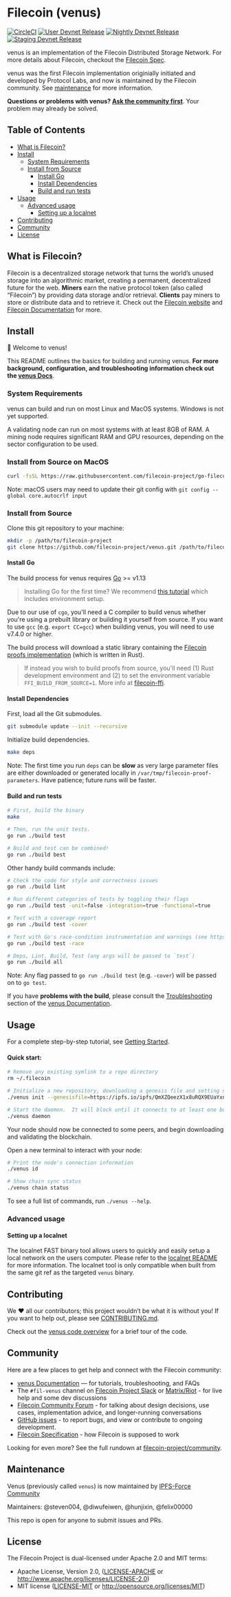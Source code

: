 # Filecoin (venus)

[![CircleCI](https://circleci.com/gh/filecoin-project/go-filecoin.svg?style=svg)](https://circleci.com/gh/filecoin-project/go-filecoin)
[![User Devnet Release](https://img.shields.io/endpoint.svg?color=brightgreen&style=flat&logo=GitHub&url=https://raw.githubusercontent.com/filecoin-project/go-filecoin-badges/master/user-devnet.json)](https://github.com/filecoin-project/venus/releases/latest)
[![Nightly Devnet Release](https://img.shields.io/endpoint.svg?color=blue&style=flat&logo=GitHub&url=https://raw.githubusercontent.com/filecoin-project/go-filecoin-badges/master/nightly-devnet.json)](https://github.com/filecoin-project/venus/releases)
[![Staging Devnet Release](https://img.shields.io/endpoint.svg?color=brightgreen&style=flat&logo=GitHub&url=https://raw.githubusercontent.com/filecoin-project/go-filecoin-badges/master/staging-devnet.json)](https://github.com/filecoin-project/venus/releases)

venus is an implementation of the Filecoin Distributed Storage Network. For more details  about Filecoin, checkout the [Filecoin Spec](https://spec.filecoin.io).

venus was the first Filecoin implementation originially initiated and developed by Protocol Labs, and now is maintained by the Filecoin community. See [maintenance](#maintenance) for more information.

__Questions or problems with venus? [Ask the community first](#community)__. Your problem may already be solved.

## Table of Contents
<!--
    TOC generated by https://github.com/thlorenz/doctoc
    Install with `npm install -g doctoc`.
    Regenerate with `doctoc README.md`.
    It's ok to edit manually if you don't have/want doctoc.
 -->
<!-- START doctoc generated TOC please keep comment here to allow auto update -->
<!-- DON'T EDIT THIS SECTION, INSTEAD RE-RUN doctoc TO UPDATE -->


- [What is Filecoin?](#what-is-filecoin)
- [Install](#install)
  - [System Requirements](#system-requirements)
  - [Install from Source](#install-from-source)
    - [Install Go](#install-go)
    - [Install Dependencies](#install-dependencies)
    - [Build and run tests](#build-and-run-tests)
- [Usage](#usage)
  - [Advanced usage](#advanced-usage)
    - [Setting up a localnet](#setting-up-a-localnet)
- [Contributing](#contributing)
- [Community](#community)
- [License](#license)

<!-- END doctoc generated TOC please keep comment here to allow auto update -->

## What is Filecoin?
Filecoin is a decentralized storage network that turns the world’s unused storage into an algorithmic market, creating a permanent, decentralized future for the web.
**Miners** earn the native protocol token (also called “Filecoin”) by providing data storage and/or retrieval. 
**Clients** pay miners to store or distribute data and to retrieve it.
Check out the [Filecoin website](https://filecoin.io/) and [Filecoin Documentation](https://docs.filecoin.io/) for more.

## Install

👋 Welcome to venus!

This README outlines the basics for building and running venus.
**For more background, configuration, and troubleshooting information check out the [venus Docs](https://go.filecoin.io/)**.

### System Requirements

venus can build and run on most Linux and MacOS systems. 
Windows is not yet supported.

A validating node can run on most systems with at least 8GB of RAM. 
A mining node requires significant RAM and GPU resources, depending on the sector configuration to be used.

### Install from Source on MacOS
```sh
curl -fsSL https://raw.githubusercontent.com/filecoin-project/go-filecoin/master/scripts/build/mac-build.sh | bash
```
Note: macOS users may need to update their git config with `git config --global core.autocrlf input`

### Install from Source

Clone this git repository to your machine:

```sh
mkdir -p /path/to/filecoin-project
git clone https://github.com/filecoin-project/venus.git /path/to/filecoin-project/venus
```

#### Install Go

The build process for venus requires [Go](https://golang.org/doc/install) >= v1.13

> Installing Go for the first time? We recommend [this tutorial](https://www.ardanlabs.com/blog/2016/05/installing-go-and-your-workspace.html) which includes environment setup.

Due to our use of `cgo`, you'll need a C compiler to build venus whether you're using a prebuilt library or building it yourself from source. 
If you want to use `gcc` (e.g. `export CC=gcc`) when building venus, you will need to use v7.4.0 or higher.

The build process will download a static library containing the [Filecoin proofs implementation](https://github.com/filecoin-project/rust-fil-proofs) (which is written in Rust).

> If instead you wish to build proofs from source, you'll need (1) Rust development environment and (2) to set the environment variable `FFI_BUILD_FROM_SOURCE=1`.
More info at [filecoin-ffi](https://github.com/filecoin-project/filecoin-ffi).

#### Install Dependencies

First, load all the Git submodules.

```sh
git submodule update --init --recursive
```

Initialize build dependencies.

```sh
make deps
```

Note: The first time you run `deps` can be **slow** as very large parameter files are either downloaded or generated locally in `/var/tmp/filecoin-proof-parameters`.
Have patience; future runs will be faster.

#### Build and run tests

```sh
# First, build the binary
make

# Then, run the unit tests.
go run ./build test

# Build and test can be combined!
go run ./build best
```

Other handy build commands include:

```sh
# Check the code for style and correctness issues
go run ./build lint

# Run different categories of tests by toggling their flags
go run ./build test -unit=false -integration=true -functional=true

# Test with a coverage report
go run ./build test -cover

# Test with Go's race-condition instrumentation and warnings (see https://blog.golang.org/race-detector)
go run ./build test -race

# Deps, Lint, Build, Test (any args will be passed to `test`)
go run ./build all
```

Note: Any flag passed to `go run ./build test` (e.g. `-cover`) will be passed on to `go test`.

If you have **problems with the build**, please consult the [Troubleshooting](https://go.filecoin.io/go-filecoin-tutorial/Troubleshooting-&-FAQ.html) section of the [venus Documentation](https://go.filecoin.io/).

## Usage

For a complete step-by-step tutorial, see [Getting Started](https://go.filecoin.io/venus-tutorial/Getting-Started.html).

#### Quick start:

```sh
# Remove any existing symlink to a repo directory
rm ~/.filecoin

# Initialize a new repository, downloading a genesis file and setting network parameters (in this case, for the Testnet network)
./venus init --genesisfile=https://ipfs.io/ipfs/QmXZQeezX1x8uRQX9EUaYxnyivUpTfJqQTvszk3c8SnFPN/testnet.car --network=testnet

# Start the daemon.  It will block until it connects to at least one bootstrap peer.
./venus daemon
```

Your node should now be connected to some peers, and begin downloading and validating the blockchain.

Open a new terminal to interact with your node:

```sh
# Print the node's connection information
./venus id

# Show chain sync status
./venus chain status
```

To see a full list of commands, run `./venus --help`.

### Advanced usage

#### Setting up a localnet

The localnet FAST binary tool allows users to quickly and easily setup a local network on the users computer. 
Please refer to the [localnet README](https://github.com/filecoin-project/venus/tree/master/tools/fast/bin/localnet#localnet) for more information. 
The localnet tool is only compatible when built from the same git ref as the targeted `venus` binary.

## Contributing

We ❤️ all our contributors; this project wouldn’t be what it is without you! If you want to help out, please see [CONTRIBUTING.md](CONTRIBUTING.md).

Check out the [venus code overview](CODEWALK.md) for a brief tour of the code.

## Community

Here are a few places to get help and connect with the Filecoin community:
- [venus Documentation](http://go.filecoin.io/) — for tutorials, troubleshooting, and FAQs
- The `#fil-venus` channel on [Filecoin Project Slack](https://filecoinproject.slack.com/messages/CEHHJNJS3/) or [Matrix/Riot](https://riot.im/app/#/room/#fil-dev:matrix.org) - for live help and some dev discussions
- [Filecoin Community Forum](https://discuss.filecoin.io) - for talking about design decisions, use cases, implementation advice, and longer-running conversations
- [GitHub issues](https://github.com/filecoin-project/venus/issues) - to report bugs, and view or contribute to ongoing development.
- [Filecoin Specification](https://github.com/filecoin-project/specs) - how Filecoin is supposed to work

Looking for even more? See the full rundown at [filecoin-project/community](https://github.com/filecoin-project/community).

## Maintenance

Venus (previously called `venus`) is now maintained by [IPFS-Force Community](https://github.com/ipfs-force-community)

Maintainers: @steven004, @diwufeiwen, @hunjixin, @felix00000

This repo is open for anyone to submit issues and PRs.

## License

The Filecoin Project is dual-licensed under Apache 2.0 and MIT terms:

- Apache License, Version 2.0, ([LICENSE-APACHE](https://github.com/filecoin-project/venus/blob/master/LICENSE-APACHE) or http://www.apache.org/licenses/LICENSE-2.0)
- MIT license ([LICENSE-MIT](https://github.com/filecoin-project/venus/blob/master/LICENSE-MIT) or http://opensource.org/licenses/MIT)
